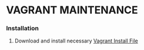 
# VAGRANT MAINTENANCE
                
### Installation

1. Download and install necessary [Vagrant Install File](https://www.vagrantup.com/downloads.html)



  
  
